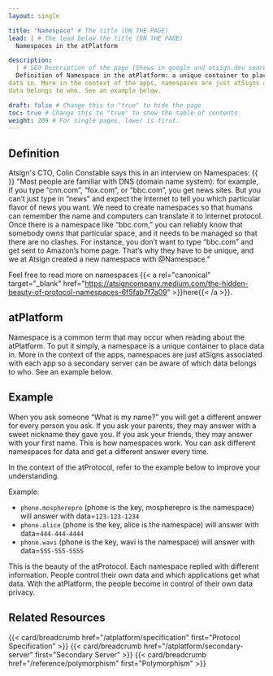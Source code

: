 ```yaml
---
layout: single

title: "Namespace" # The title (ON THE PAGE)
lead: | # The lead below the title (ON THE PAGE)
  Namespaces in the atPlatform

description:
  | # SEO Description of the page (Shows in google and atsign.dev search)
  Definition of Namespace in the atPlatform: a unique container to place
data in. More in the context of the apps, namespaces are just atSigns associated with each app so a secondary server can be aware of which
data belongs to who. See an example below.

draft: false # Change this to "true" to hide the page
toc: true # Change this to "true" to show the table of contents
weight: 209 # For single pages, lower is first.
---
```


## Definition

Atsign's CTO, Colin Constable says this in an interview on Namespaces:
{{<br>}}
"Most people are familiar with DNS (domain name system): for example, if you type “cnn.com”, “fox.com”, or “bbc.com”, you get news sites.
But you can’t just type in “news” and expect the Internet to tell you which particular flavor of news you want. We need to create namespaces
so that humans can remember the name and computers can translate it to Internet protocol. Once there is a namespace like “bbc.com,” you can
reliably know that somebody owns that particular space, and it needs to be managed so that there are no clashes. For instance, you don’t
want to type “bbc.com” and get sent to Amazon’s home page. That’s why they have to be unique, and we at Atsign created a new
namespace with @Namespace."

Feel free to read more on namespaces {{< a
    rel="canonical"
    target="_blank"
    href="https://atsigncompany.medium.com/the-hidden-beauty-of-protocol-namespaces-6f5fab7f7a09" >}}here{{< /a >}}.

## atPlatform

Namespace is a common term that may occur when reading about the atPlatform. To put it simply, a namespace is a unique container to place
data in. More in the context of the apps, namespaces are just atSigns associated with each app so a secondary server can be aware of which
data belongs to who. See an example below.

## Example

When you ask someone “What is my name?” you will get a different answer for every person you ask. If you ask your parents, they may answer
with a sweet nickname they gave you. If you ask your friends, they may answer with your first name. This is how namespaces work. You can ask
different namespaces for data and get a different answer every time.

In the context of the atProtocol, refer to the example below to improve your understanding.

Example:

- `phone.mospherepro` (phone is the key, mospherepro is the namespace) will answer with data=`123-123-1234`
- `phone.alice` (phone is the key, alice is the namespace) will answer with data=`444-444-4444`
- `phone.wavi` (phone is the key, wavi is the namespace) will answer with data=`555-555-5555`

This is the beauty of the atProtocol. Each namespace replied with different information. People control their own data and which applications
get what data. With the atPlatform, the people become in control of their own data privacy.

## Related Resources

{{< card/breadcrumb href="/atplatform/specification" first="Protocol Specification" >}}
{{< card/breadcrumb href="/atplatform/secondary-server" first="Secondary Server" >}}
{{< card/breadcrumb href="/reference/polymorphism" first="Polymorphism" >}}
